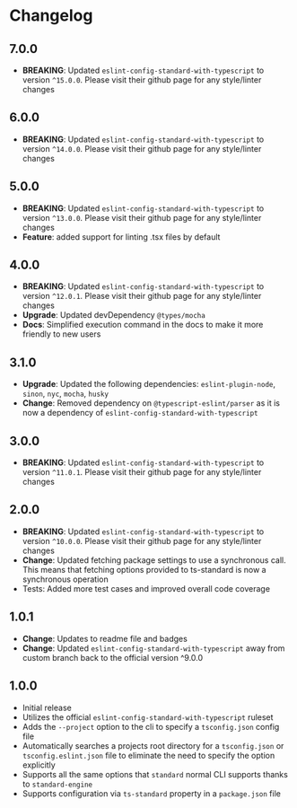 # Changelog

## 7.0.0
- **BREAKING**: Updated `eslint-config-standard-with-typescript` to version `^15.0.0`. Please visit
their github page for any style/linter changes

## 6.0.0
- **BREAKING**: Updated `eslint-config-standard-with-typescript` to version `^14.0.0`. Please visit
their github page for any style/linter changes

## 5.0.0
- **BREAKING**: Updated `eslint-config-standard-with-typescript` to version `^13.0.0`. Please visit
their github page for any style/linter changes
- **Feature**: added support for linting .tsx files by default

## 4.0.0
- **BREAKING**: Updated `eslint-config-standard-with-typescript` to version `^12.0.1`. Please visit
their github page for any style/linter changes
- **Upgrade**: Updated devDependency `@types/mocha`
- **Docs**: Simplified execution command in the docs to make it more friendly to new users

## 3.1.0
- **Upgrade**: Updated the following dependencies: `eslint-plugin-node`, `sinon`, `nyc`, `mocha`, `husky`
- **Change**: Removed dependency on `@typescript-eslint/parser` as it is now a dependency of
`eslint-config-standard-with-typescript`

## 3.0.0

- **BREAKING**: Updated `eslint-config-standard-with-typescript` to version `^11.0.1`. Please visit
their github page for any style/linter changes

## 2.0.0

- **BREAKING**: Updated `eslint-config-standard-with-typescript` to version `^10.0.0`. Please visit
their github page for any style/linter changes
- **Change**: Updated fetching package settings to use a synchronous call. This means that fetching
options provided to ts-standard is now a synchronous operation
- Tests: Added more test cases and improved overall code coverage

## 1.0.1

- **Change**: Updates to readme file and badges
- **Change**: Updated `eslint-config-standard-with-typescript` away from custom branch back to the
official version ^9.0.0

## 1.0.0

- Initial release
- Utilizes the official `eslint-config-standard-with-typescript` ruleset
- Adds the `--project` option to the cli to specify a `tsconfig.json` config file
- Automatically searches a projects root directory for a `tsconfig.json` or `tsconfig.eslint.json` file to
eliminate the need to specify the option explicitly
- Supports all the same options that `standard` normal CLI supports thanks to `standard-engine`
- Supports configuration via `ts-standard` property in a `package.json` file
